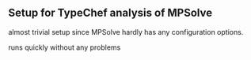 ## Setup for TypeChef analysis of MPSolve

almost trivial setup since MPSolve hardly has any configuration options.

runs quickly without any problems
